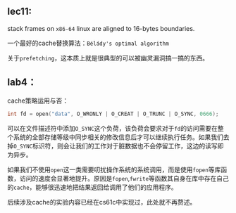 ## lec11:
stack frames on `x86-64` linux are aligned to 16-bytes boundaries.

一个最好的cache替换算法：`Bélády's optimal algorithm`

关于`prefetching`，这本质上就是很典型的可以被幽灵漏洞搞一搞的东西。

## lab4：
cache策略运用与否：
```C
int fd = open("data", O_WRONLY | O_CREAT | O_TRUNC | O_SYNC, 0666);
```
可以在文件描述符中添加`O_SYNC`这个负荷，该负荷会要求对于`fd`的访问需要在整个系统的全部存储等级中同步相关的修改信息后才可以继续执行任务。如果我们去掉`O_SYNC`标识符，则会让我们的工作对于脏数据也不会停留工作，这边的读写即为异步。

如果我们不使用`open`这一类需要叨扰操作系统的系统调用，而是使用`fopen`等库函数，访问的速度会显著地提升。原因是`fopen`,`fwrite`等函数其自身在库中存在自己的`cache`，能够很迅速地把结果返回给调用了他们的应用程序。


后续涉及cache的实验内容已经在cs61c中实现过，此处就不再赘述。
